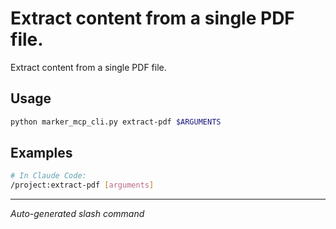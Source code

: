# Extract content from a single PDF file.

Extract content from a single PDF file.

## Usage

```bash
python marker_mcp_cli.py extract-pdf $ARGUMENTS
```

## Examples

```bash
# In Claude Code:
/project:extract-pdf [arguments]
```

---
*Auto-generated slash command*
